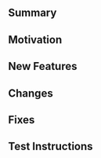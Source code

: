 ## Summary

<!-- A summary of the Pull Request -->

## Motivation

<!-- At a high level, what is the purpose of the pull request? Link to any relevant conversations or Notion tickets which help the reviewer understand the context in which development took place. -->

## New Features

<!-- IF NEW FEATURES ADDED: What was added to the code base? -->

## Changes

<!-- IF CHANGES WERE MADE: What was removed or refactored? -->

## Fixes

<!-- IF FIXES WERE APPLIED: What was fixed? -->

## Test Instructions

<!-- Aside from checking code quality, how should the reviewer verify that this PR is ready to be merged? -->
